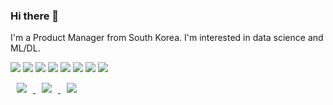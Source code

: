 ### Hi there 👋

<!--
**jaywoong/jaywoong** is a ✨ _special_ ✨ repository because its `README.md` (this file) appears on your GitHub profile.

Here are some ideas to get you started:

- 🔭 I’m currently working on ...
- 🌱 I’m currently learning ...
- 👯 I’m looking to collaborate on ...
- 🤔 I’m looking for help with ...
- 💬 Ask me about ...
- 📫 How to reach me: ...
- 😄 Pronouns: ...
- ⚡ Fun fact: ...
-->

I'm a Product Manager from South Korea. I'm interested in data science and ML/DL. 

<img src="https://img.shields.io/badge/Python-3776AB?style=flat&logo=Python&logoColor=white"/> <img src="https://img.shields.io/badge/TensorFlow-FF6F00?style=flat&logo=TensorFlow&logoColor=white"/> <img src="https://img.shields.io/badge/Tableau-0066B1?style=flat&logo=Tableau&logoColor=E97627"/> <img src="https://img.shields.io/badge/Mysql-4479A1?style=flat&logo=Mysql&logoColor=white"/> <img src="https://img.shields.io/badge/Django-092E20?style=flat&logo=Django&logoColor=white"/> <img src="https://img.shields.io/badge/JavaScript-F7DF1E?style=flat&logo=JavaScript&logoColor=white"/> <img src="https://img.shields.io/badge/HTML5-E34F26?style=flat&logo=HTML5&logoColor=white"/> <img src="https://img.shields.io/badge/CSS3-1572B6?style=flat&logo=CSS3&logoColor=white"/>

</a> <a href="https://instagram.com/jay_0r0"> <img src="http://img.shields.io/badge/-Instagram-E4405F?style=flat&logo=Instagram&logoColor=white&link=https://instagram.com/jay_0r0/" style="height : auto; margin-left : 10px; margin-right : 10px;"/> </a> <a href="https://linkedin.com/in/jaeung-lee"> <img src="http://img.shields.io/badge/-LinkedIn-0A66C2?style=flat&logo=Linkedin&link=https://linkedin.com/in/jaeung-lee/" style="height : auto; margin-left : 10px; margin-right : 10px;"/> </a> <a href="https://jaewoong9192@gmail.com"> <img src="http://img.shields.io/badge/-Gmail-0A66C2?style=flat&logo=Gmail&link=https://jaewoong9192@gmail.com/" style="height : auto; margin-left : 10px; margin-right : 10px;"/>

